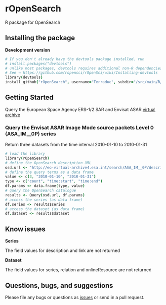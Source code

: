 # rOpenSearch

R package for OpenSearch 

## Installing the package

__Development version__  

```coffee
# If you don't already have the devtools package installed, run
# install.packages("devtools")
# unlike most packages, devtools requires additional non-R dependencies depending on your OS. 
# See → https://github.com/ropensci/rOpenSci/wiki/Installing-devtools
library(devtools)
install_github("rOpenSearch", username="Terradue", subdir="/src/main/R/rOpenSearch")
```

## Getting Started 

Query the European Space Agency ERS-1/2 SAR and Envisat ASAR [virtual archive](http://eo-virtual-archive4.esa.int/) 

### Query the Envisat ASAR Image Mode source packets Level 0 (ASA_IM__0P) series

Return three datasets from the time interval 2010-01-10 to 2010-01-31

```coffee
# load the library
library(rOpenSearch)
# define the OpenSearch description URL
osd.url <- "http://eo-virtual-archive4.esa.int/search/ASA_IM__0P/description"
# define the query terms as a data frame
value <- c(3, "2010-01-10", "2010-01-31")
type <- c("count", "time:start", "time:end")
df.params <- data.frame(type, value)
# query the OpenSearch catalogue
results <- Query(osd.url, df.params)
# access the series (as data frame)
df.series <- results$series
# access the dataset (as data frame)
df.dataset <- results$dataset
```

## Know issues

**Series**
 
The field values for description and link are not returned

**Dataset**

The field values for series, relation and onlineResource are not returned

## Questions, bugs, and suggestions

Please file any bugs or questions as [issues](https://github.com/Terradue/rOpenSearch/issues/new) or send in a pull request.


